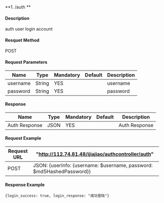 **1. /auth **
#### Description
auth user login account
#### Resquet Method
POST
#### Request Parameters

| Name | Type | Mandatory | Default | Description |
| -- | -- | -- | -- | -- |
| username | String | YES |  | username |
| password    | String | YES |  | password |


#### Response
| Name | Type | Mandatory | Default | Description |
| -- | -- | -- | -- | -- |
| Auth Response | JSON | YES| | Auth Response |


#### Request Example

|Request URL | "http://112.74.81.48/ijiajiao/authcontroller/auth" |
| --| -- |
| POST| JSON: {userInfo: {username: $username, password: $md5HashedPassword}}|

#### Response Example

```
{login_success: true, login_response: "成功登陆"}
```



